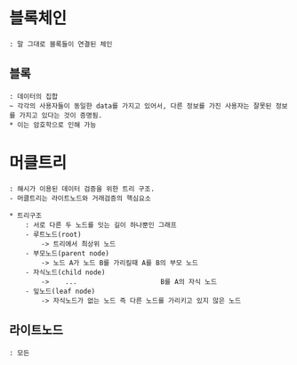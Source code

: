 # 블록체인
    : 말 그대로 블록들이 연결된 체인

## 블록
    : 데이터의 집합
    ~ 각각의 사용자들이 동일한 data를 가지고 있어서, 다른 정보를 가진 사용자는 잘못된 정보를 가지고 있다는 것이 증명됨.
    * 이는 암호학으로 인해 가능

# 머클트리
    : 해시가 이용된 데이터 검증을 위한 트리 구조.
    - 머클트리는 라이트노드와 거래검증의 핵심요소
     
    * 트리구조
        : 서로 다른 두 노드를 잇는 길이 하나뿐인 그래프 
        - 루트노드(root) 
            -> 트리에서 최상위 노드
        - 부모노드(parent node)
            -> 노드 A가 노드 B를 가리킬때 A를 B의 부모 노드
        - 자식노드(child node)
            ->    ...                     B를 A의 자식 노드
        - 잎노드(leaf node)
            -> 자식노드가 없는 노드 즉 다른 노드를 가리키고 있지 않은 노드

## 라이트노드
    : 모든

